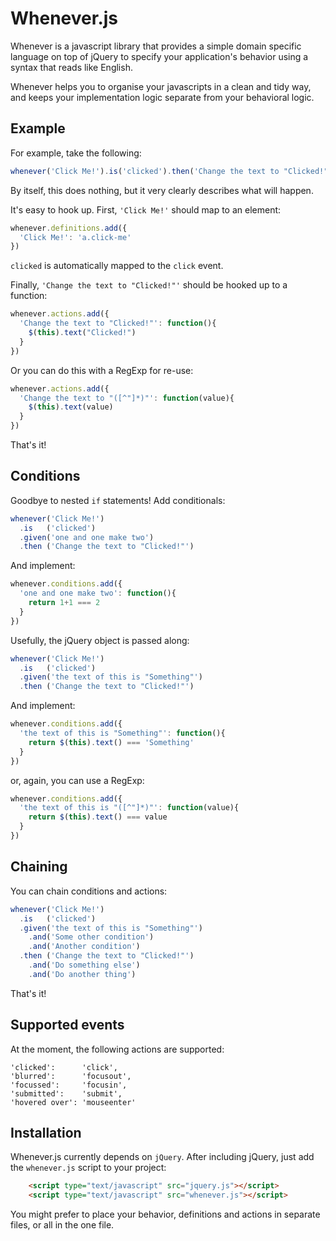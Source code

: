 # Whenever.js #

Whenever is a javascript library that provides a simple domain specific language on top of jQuery to specify your application's behavior using a syntax that reads like English.

Whenever helps you to organise your javascripts in a clean and tidy way, and keeps your implementation logic separate from your behavioral logic.

## Example ##

For example, take the following:

```javascript
whenever('Click Me!').is('clicked').then('Change the text to "Clicked!"')
```

By itself, this does nothing, but it very clearly describes what will happen.

It's easy to hook up. First, `'Click Me!'` should map to an element:

```javascript
whenever.definitions.add({
  'Click Me!': 'a.click-me'
})
```

`clicked` is automatically mapped to the `click` event.

Finally, `'Change the text to "Clicked!"'` should be hooked up to a function:

```javascript
whenever.actions.add({
  'Change the text to "Clicked!"': function(){
    $(this).text("Clicked!")
  }
})
```

Or you can do this with a RegExp for re-use:

```javascript
whenever.actions.add({
  'Change the text to "([^"]*)"': function(value){
    $(this).text(value)
  }
})
```

That's it!

## Conditions ##

Goodbye to nested `if` statements! Add conditionals:

```javascript
whenever('Click Me!')
  .is   ('clicked')
  .given('one and one make two')
  .then ('Change the text to "Clicked!"')
```

And implement:

```javascript
whenever.conditions.add({
  'one and one make two': function(){
    return 1+1 === 2
  }
})
```

Usefully, the jQuery object is passed along:

```javascript
whenever('Click Me!')
  .is   ('clicked')
  .given('the text of this is "Something"')
  .then ('Change the text to "Clicked!"')
```

And implement:

```javascript
whenever.conditions.add({
  'the text of this is "Something"': function(){
    return $(this).text() === 'Something'
  }
})
```

or, again, you can use a RegExp:

```javascript
whenever.conditions.add({
  'the text of this is "([^"]*)"': function(value){
    return $(this).text() === value
  }
})
```

## Chaining ##

You can chain conditions and actions:

```javascript
whenever('Click Me!')
  .is   ('clicked')
  .given('the text of this is "Something"')
    .and('Some other condition')
    .and('Another condition')
  .then ('Change the text to "Clicked!"')
    .and('Do something else')
    .and('Do another thing')
```

That's it!

## Supported events ##

At the moment, the following actions are supported:

    'clicked':      'click',
    'blurred':      'focusout',
    'focussed':     'focusin',
    'submitted':    'submit',
    'hovered over': 'mouseenter'

## Installation ##

Whenever.js currently depends on `jQuery`. After including jQuery, just add the `whenever.js` script to your project:

```html
    <script type="text/javascript" src="jquery.js"></script>
    <script type="text/javascript" src="whenever.js"></script>
```

You might prefer to place your behavior, definitions and actions in separate files, or all in the one file.
